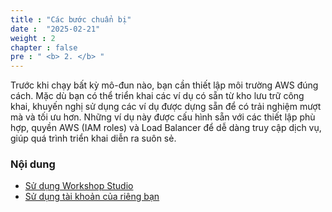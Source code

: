 ```yaml
---
title : "Các bước chuẩn bị"
date :  "2025-02-21" 
weight : 2 
chapter : false
pre : " <b> 2. </b> "
---
```


Trước khi chạy bất kỳ mô-đun nào, bạn cần thiết lập môi trường AWS đúng cách. Mặc dù bạn có thể triển khai các ví dụ có sẵn từ kho lưu trữ công khai, khuyến nghị sử dụng các ví dụ được dựng sẵn để có trải nghiệm mượt mà và tối ưu hơn. Những ví dụ này được cấu hình sẵn với các thiết lập phù hợp, quyền AWS (IAM roles) và Load Balancer để dễ dàng truy cập dịch vụ, giúp quá trình triển khai diễn ra suôn sẻ.

### Nội dung
  - [Sử dụng Workshop Studio](2.1-createec2/)
  - [Sử dụng tài khoản của riêng bạn](2.2-createiamrole/)

  
